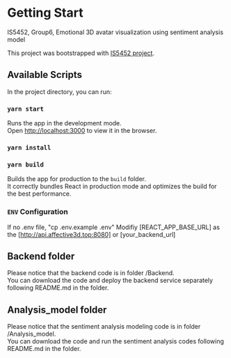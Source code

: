 # Getting Start

IS5452, Group6, Emotional 3D avatar visualization using sentiment analysis model 

This project was bootstrapped with [IS5452 project](https://github.com/yanbin1992/IS5452_project).


## Available Scripts

In the project directory, you can run:

### `yarn start`

Runs the app in the development mode.\
Open [http://localhost:3000](http://localhost:3000) to view it in the browser.

### `yarn install`

### `yarn build`

Builds the app for production to the `build` folder.\
It correctly bundles React in production mode and optimizes the build for the best performance.


### `ENV` Configuration

If no .env file, "cp .env.example .env"
Modifiy [REACT_APP_BASE_URL] as the [http://api.affective3d.top:8080] or [your_backend_url]

## Backend folder
Please notice that the backend code is in folder /Backend.  
You can download the code and deploy the backend service separately following README.md in the folder.  

## Analysis_model folder
Please notice that the sentiment analysis modeling code is in folder /Analysis_model.  
You can download the code and run the sentiment analysis codes following README.md in the folder.  